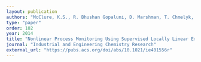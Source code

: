 ```yaml
---
layout: publication
authors: "McClure, K.S., R. Bhushan Gopaluni, D. Marshman, T. Chmelyk, S.L.Shah"
type: "paper"
order: 102
year: 2014
title: "Nonlinear Process Monitoring Using Supervised Locally Linear Embedding Projection"
journal: "Industrial and Engineering Chemistry Research"
external_url: "https://pubs.acs.org/doi/abs/10.1021/ie401556r"
---
```

